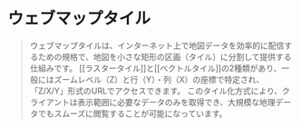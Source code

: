 # ウェブマップタイル

> ウェブマップタイルは、インターネット上で地図データを効率的に配信するための規格で、地図を小さな矩形の区画（タイル）に分割して提供する仕組みです。
> [[ラスタータイル]]と[[ベクトルタイル]]の2種類があり、一般にはズームレベル（Z）と行（Y）・列（X）の座標で特定され、「Z/X/Y」形式のURLでアクセスできます。
> このタイル化方式により、クライアントは表示範囲に必要なデータのみを取得でき、大規模な地理データでもスムーズに閲覧することが可能になっています。
